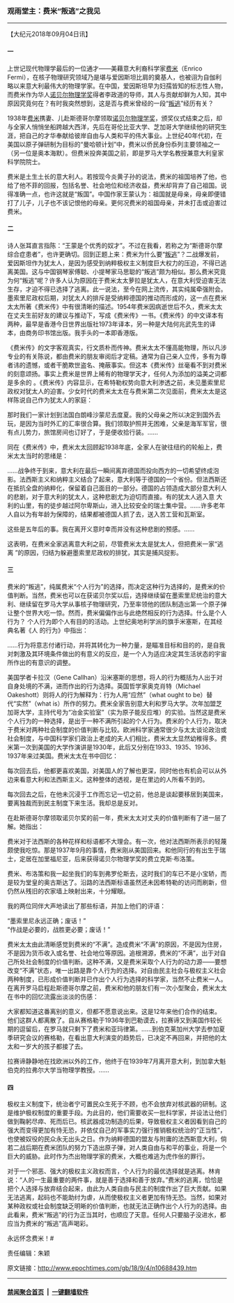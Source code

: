 ### 观雨堂主：费米“叛逃”之我见
------------------------

<p>【大纪元2018年09月04日讯】</p>
<h4>一</h4>
<p>上世记现代物理学最后的一位通才——美藉意大利裔科学家<a href="http://www.epochtimes.com/gb/tag/%E8%B4%B9%E7%B1%B3.html">费米</a>（Enrico Fermi），在核子物理研究领域乃是堪与爱因斯坦比肩的奠基人，也被诩为自伽利略以来意大利最伟大的物理学家。在中国，爱因斯坦早为妇孺皆知的标志性人物，而费米作为华人<a href="http://www.epochtimes.com/gb/tag/%E8%AF%BA%E8%B4%9D%E5%B0%94%E7%89%A9%E7%90%86%E5%AD%A6%E5%A5%96.html">诺贝尔物理学奖</a>得者李政道的导师，其人与贡献却鲜为人知，其中原因究竟何在？有时我突然想到，这是否与费米曾经的一段“<a href="http://www.epochtimes.com/gb/tag/%E5%8F%9B%E9%80%83.html">叛逃</a>”经历有关？</p>
<p>1938年<a href="http://www.epochtimes.com/gb/tag/%E8%B4%B9%E7%B1%B3.html">费米</a>携妻、儿赴斯德哥尔摩领取<a href="http://www.epochtimes.com/gb/tag/%E8%AF%BA%E8%B4%9D%E5%B0%94%E7%89%A9%E7%90%86%E5%AD%A6%E5%A5%96.html">诺贝尔物理学奖</a>，颁奖仪式结束之后，却与全家人悄悄坐船跨越大西洋，先后在哥伦比亚大学、芝加哥大学继续他的研究生涯，把自己的才华奉献给彼岸自由与人类和平的伟大事业。上世纪40年代初，在美国以原子弹研制为目标的“曼哈顿计划”中，费米以侨民身份忝列主要领袖之一（另一位是奥本海默）。但费米投奔美国之前，即是罗马大学名教授兼意大利皇家科学院院士。</p>
<p>费米是土生土长的意大利人。若按现今炎黄子孙的说法，费米的祖国培养了他，也给了他不菲的回报，包括名誉、社会地位和经济收益，费米却背弃了自己祖国。说得准确一点，也许这就是“叛国”。中国作家王蒙认为：祖国就是母亲，母亲即便错打了儿子，儿子也不该记恨他的母亲。更何况费米的祖国母亲，并未打击或迫害过费米。</p>
<h4>二</h4>
<p>诗人张耳直言指陈：“王蒙是个优秀的奴才”。不过在我看，若称之为“斯德哥尔摩综合症患者”，也许更确切。回到正题上来：费米为什么要“<a href="http://www.epochtimes.com/gb/tag/%E5%8F%9B%E9%80%83.html">叛逃</a>”？二战爆发前，爱因斯坦作为犹太人，是因为感受到纳粹极权主义制度巨大权力的压迫，不得已逃离美国。这与中国钢琴家傅聪、小提琴家马思聪的“叛逃”颇为相似。那么费米究竟为何“叛逃”呢？许多人认为原因在于费米太太萝拉是犹太人，在意大利受迫害无法生存，才迫不得已选择了逃离。此一说法，至今在网上流传，其实纯属牵强附会。墨索里尼政权后期，对犹太人的排斥是受纳粹德国的推动而形成的，这一点在费米太太所著《费米传》中有很清晰的描述。1954年费米因病逝世后不久，费米太太在丈夫生前好友的建议与推动下，写成《费米传》一书。《费米传》的中文译本有两种，最早是香港今日世界出版社1973年译本，另一种是大陆何兆武先生的译本，由商务印书馆出版。我手头的一本即香港版。</p>
<p>《费米传》的文字客观真实，行文质朴而传神。费米太太不懂高能物理，所以凡涉专业的有关陈说，都由费米的朋友审阅后才定稿。通常为自己亲人立传，多有为尊者讳的遗憾，或者干脆欺世盗名、掩蔽事实。但这本《费米传》丝毫看不到对费米的刻意颂扬。事实上费米是世界上稀有的物理学天才，任何人为添加的溢美之词都是多余的 。《费米传》内容显示，在希特勒权势向意大利渗透之前，未见墨索里尼政权对犹太人的迫害。少女时代的费米太太在与费米第二次见面前，费米太太是这样陈说自己作为犹太人的家庭：</p>
<p>那时我们一家计划到法国白朗峰沙蒙尼去度夏。我的父母亲之所以决定到国外去玩，是因为当时外汇的汇率很合算。我们领取护照并无困难，父亲是海军军官，很有点儿势力，旅馆房间也订好了，于是便收拾行装。……</p>
<p>同在《费米传》中，费米太太回顾起1938年底，全家人在驶往纽约的轮船上，费米太太当时的思绪是：</p>
<p>……战争终于到来，意大利在最后一瞬间离弃德国而投向西方的一切希望终成泡影。法西斯主义和纳粹主义结合了起来，意大利等于德国的一个省份。但法西斯还在抵抗全盘的纳粹化，保留着自己面目的一部分。德国的占领造成大部分意大利人的悲剧，对于意大利的犹太人，这种悲剧尤为迫切而直接。有的犹太人逃入意 大利的山里，有的徒步越过阿尔卑斯山，进入比较安全的瑞士集中营。……许多老年人自以为有年龄为保障的，结果都被德国人抓了去，送入苦工营和瓦斯室。</p>
<p>这些是五年后的事。我在离开义意时幸而并没有这种悲剧的预感。……</p>
<p>这表明，在费米全家逃离意大利之前，尽管费米太太是犹太人，但把费米一家“逃离 ”的原因，归结为躲避墨索里尼政权的排犹，其实是捕风捉影。</p>
<h4>三</h4>
<p>费米的“叛逃”，纯属费米“个人行为”的选择，而决定这种行为选择的，是费米的价值判断。当然，费米也可以在获诺贝尔奖以后，选择继续留在墨索里尼统治的意大 利、继续留在罗马大学从事核子物理研究，乃至率领他的团队制造出第一个原子弹让整个世界大吃一惊。然而，费米偏偏作出与此绝然相反的行为选择。什么是个人行为？ 个人行为即个人有目的的活动。上世纪奥地利学派的旗手米塞斯，在其经典名著《人 的行为》中指出：</p>
<p>……行为将意志付诸行动，并将其转化为一种力量，是瞄准目标和目的的，是自我对刺激及其环境条件做出的有意义的反应，是一个人为适应决定其生活状态的宇宙所作出的有意识的调整。</p>
<p>美国学者卡拉汉（Gene Callhan）沿米塞斯的思想，将人的行为概括为人出于对自身处境的不满，进而作出的行为选择。英国哲学家奥克肖特（Michael Oakeshott）则将人的行为解释为：行为人用“应然”（what ought to be）替代“实然”（what is）所作的努力。费米全家告别意大利和罗马大学。次年加盟芝加哥大学，主持代号为“冶金实验室”（实为原子能反应堆）的实验。当然这是费米个人行为的一种选择，是出于一种不满所引起的个人行为。费米的个人行为，取决于费米对两种社会制度的价值判断与比较。欧洲科学家通常很少与太太谈论政治或社会制度，与中国科学家们政治上老成的夫人们相比，费米太太显然幼稚得多。费米第一次到美国的大学作演讲是1930年，此后又分别在1933、1935、1936、1937年来过美国。费米太太在书中回忆：</p>
<p>每次回去后，他都更喜欢美国，对美国人的了解也更深，同时他也有机会可以从外边来看意大利和法西斯主义。这种整体的透视，是在里边的人所看不到的。</p>
<p>每次回去之后，在他未沉浸于工作而忘记一切之前，他总是谈起要移居到美国来，要离独裁而到民主制度下来生活。我却总是反对。</p>
<p>在赴斯德哥尔摩领取诺贝尔奖的前一年，费米太太对丈夫的价值判断有了进一层了解。她指出：</p>
<p>费米对于法西斯的各种花样和标语都不大理会。有一次，他对法西斯所表示的轻蔑颇使我吃惊。那是1937年9月的事情，费米刚从美国回来。和他同行的有出生于瑞士，定居在加里福尼亚，后来获得诺贝尔物理学奖的费立克斯‧布洛策。</p>
<p>费米、布洛策和我一起坐我们的车到弗罗伦斯去，这时我们的车已不是小宝轿，而是较为堂皇的奥古斯达了。沿路的法西斯标语虽然还未因希特勒的访问而刷新，但仍然从残旧的农家墙上映射出来，十分耀眼。</p>
<p>我的两位同伴大声地读出了那些标语，并加上他们的评语：</p>
<p>“墨索里尼永远正确；废话！”<br />
“作战是必要的，战胜更必要；废话！”</p>
<p>费米太太由此清晰感觉到费米的“不满”。造成费米“不满”的原因，不是因为住房，不是因为货币收入或名誉、社会地位等原因。追根溯源，费米的“不满”，出于对自己所处社会制度的价值判断。这种不满，又是费米采取个人行为的动力源——要想改变“不满”状态，唯一出路是靠个人行为的选择。对自由民主社会与极权主义社会两种制度，已形成价值判断并已作出个人行为选择的科学家，当然不止费米一人。在离开罗马启程赴斯德哥尔摩之前，费米和他的朋友们有一次小型聚会，费米太太在书中的回忆流露出淡淡的伤感：</p>
<p>大家都知道这番离别的意义，但都不愿意说出来。这是12年来他们合作的结束。他们这群人都离散了。自从赛格勒于1936年到巴勒谟去，拉赛谛又到美国作较长期的逗留后，在罗马就只剩下了费米和亚玛律第。……到伯克莱加州大学去参加夏季研究会议的赛格勒，在看出意大利演变的趋势后，已决定不再回来，并把他的太太和一岁大的孩子都接了去。</p>
<p>拉赛谛静静地在找欧洲以外的工作，他终于在1939年7月离开意大利，到加拿大魁伯克的拉弗尔大学当物理学教授。……</p>
<h4>四</h4>
<p>极权主义制度下，统治者宁可置民众生死于不顾，也不会放弃对核武器的研制。这是维护极权制度的重要手段。为此目的，他们需要收买一批科学家，并设法让他们做到鞠躬尽瘁、死而后已。核武器成功制造的后果，导致极权主义者因看到自己的强大而变得更加有恃无恐，并依仗自己的军事实力强行推销极权统治的“正当性”，也使被奴役的民众永无出头之日。作为纳粹德国的盟友与附庸的法西斯意大利，倘若二战后期在费米团队的努力下造出原子弹，对人类自由与和平的事业，将是一个巨大的威胁。此时作为杰出物理学家的费米，大概也难逃为虎作伥的罪行。</p>
<p>对于一个邪恶、强大的极权主义政权而言，个人行为的最优选择就是逃离。林肯说：“人的一生最重要的两件事，就是善于选择和善于放弃。”费米的逃离，恰恰是把个人选择与放弃结合起来，由此为人类自由与民主的制度作出了巨大贡献。如果无法逃离，起码也不能助纣为虐，从而使极权主义者更加有恃无恐。当然，如果对某种政权或社会制度缺乏明晰的价值判断，也就无法正确作出个人行为的选择。由此看来，费米“叛逃”的行为正当其时，也顺应了天意。任何人只要脑子没进水，都应当为费米的“叛逃”高声喝彩。</p>
<p>永远怀念费米！#</p>
<p>责任编辑：朱颖</p>

原文链接：http://www.epochtimes.com/gb/18/9/4/n10688439.htm


------------------------
#### [禁闻聚合首页](https://github.com/gfw-breaker/banned-news/blob/master/README.md) &nbsp;|&nbsp;  [一键翻墙软件](https://github.com/gfw-breaker/nogfw/blob/master/README.md)
